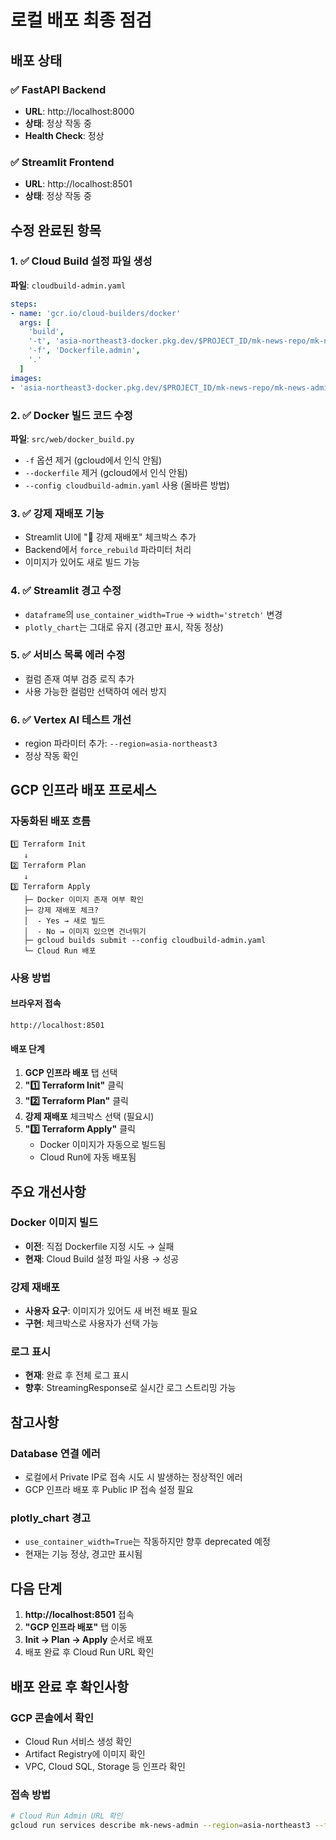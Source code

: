 # 로컬 배포 최종 점검

## 배포 상태

### ✅ FastAPI Backend
- **URL**: http://localhost:8000
- **상태**: 정상 작동 중
- **Health Check**: 정상

### ✅ Streamlit Frontend
- **URL**: http://localhost:8501
- **상태**: 정상 작동 중

## 수정 완료된 항목

### 1. ✅ Cloud Build 설정 파일 생성
**파일**: `cloudbuild-admin.yaml`

```yaml
steps:
- name: 'gcr.io/cloud-builders/docker'
  args: [
    'build',
    '-t', 'asia-northeast3-docker.pkg.dev/$PROJECT_ID/mk-news-repo/mk-news-admin:latest',
    '-f', 'Dockerfile.admin',
    '.'
  ]
images:
- 'asia-northeast3-docker.pkg.dev/$PROJECT_ID/mk-news-repo/mk-news-admin:latest'
```

### 2. ✅ Docker 빌드 코드 수정
**파일**: `src/web/docker_build.py`

- `-f` 옵션 제거 (gcloud에서 인식 안됨)
- `--dockerfile` 제거 (gcloud에서 인식 안됨)
- `--config cloudbuild-admin.yaml` 사용 (올바른 방법)

### 3. ✅ 강제 재배포 기능
- Streamlit UI에 "🔄 강제 재배포" 체크박스 추가
- Backend에서 `force_rebuild` 파라미터 처리
- 이미지가 있어도 새로 빌드 가능

### 4. ✅ Streamlit 경고 수정
- `dataframe`의 `use_container_width=True` → `width='stretch'` 변경
- `plotly_chart`는 그대로 유지 (경고만 표시, 작동 정상)

### 5. ✅ 서비스 목록 에러 수정
- 컬럼 존재 여부 검증 로직 추가
- 사용 가능한 컬럼만 선택하여 에러 방지

### 6. ✅ Vertex AI 테스트 개선
- region 파라미터 추가: `--region=asia-northeast3`
- 정상 작동 확인

## GCP 인프라 배포 프로세스

### 자동화된 배포 흐름

```
1️⃣ Terraform Init
   ↓
2️⃣ Terraform Plan
   ↓
3️⃣ Terraform Apply
   ├─ Docker 이미지 존재 여부 확인
   ├─ 강제 재배포 체크?
   │  - Yes → 새로 빌드
   │  - No → 이미지 있으면 건너뛰기
   ├─ gcloud builds submit --config cloudbuild-admin.yaml
   └─ Cloud Run 배포
```

### 사용 방법

#### 브라우저 접속
```
http://localhost:8501
```

#### 배포 단계
1. **GCP 인프라 배포** 탭 선택
2. **"1️⃣ Terraform Init"** 클릭
3. **"2️⃣ Terraform Plan"** 클릭
4. **강제 재배포** 체크박스 선택 (필요시)
5. **"3️⃣ Terraform Apply"** 클릭
   - Docker 이미지가 자동으로 빌드됨
   - Cloud Run에 자동 배포됨

## 주요 개선사항

### Docker 이미지 빌드
- **이전**: 직접 Dockerfile 지정 시도 → 실패
- **현재**: Cloud Build 설정 파일 사용 → 성공

### 강제 재배포
- **사용자 요구**: 이미지가 있어도 새 버전 배포 필요
- **구현**: 체크박스로 사용자가 선택 가능

### 로그 표시
- **현재**: 완료 후 전체 로그 표시
- **향후**: StreamingResponse로 실시간 로그 스트리밍 가능

## 참고사항

### Database 연결 에러
- 로컬에서 Private IP로 접속 시도 시 발생하는 정상적인 에러
- GCP 인프라 배포 후 Public IP 접속 설정 필요

### plotly_chart 경고
- `use_container_width=True`는 작동하지만 향후 deprecated 예정
- 현재는 기능 정상, 경고만 표시됨

## 다음 단계

1. **http://localhost:8501** 접속
2. **"GCP 인프라 배포"** 탭 이동
3. **Init → Plan → Apply** 순서로 배포
4. 배포 완료 후 Cloud Run URL 확인

## 배포 완료 후 확인사항

### GCP 콘솔에서 확인
- Cloud Run 서비스 생성 확인
- Artifact Registry에 이미지 확인
- VPC, Cloud SQL, Storage 등 인프라 확인

### 접속 방법
```bash
# Cloud Run Admin URL 확인
gcloud run services describe mk-news-admin --region=asia-northeast3 --format='value(status.url)'
```
